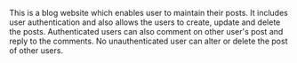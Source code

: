 This is a blog website which enables user to maintain their posts. 
It includes user authentication and also allows the users to create, update and delete the posts.
Authenticated users can also comment on other user's post and reply to the comments.
No unauthenticated user can alter or delete the post of other users.